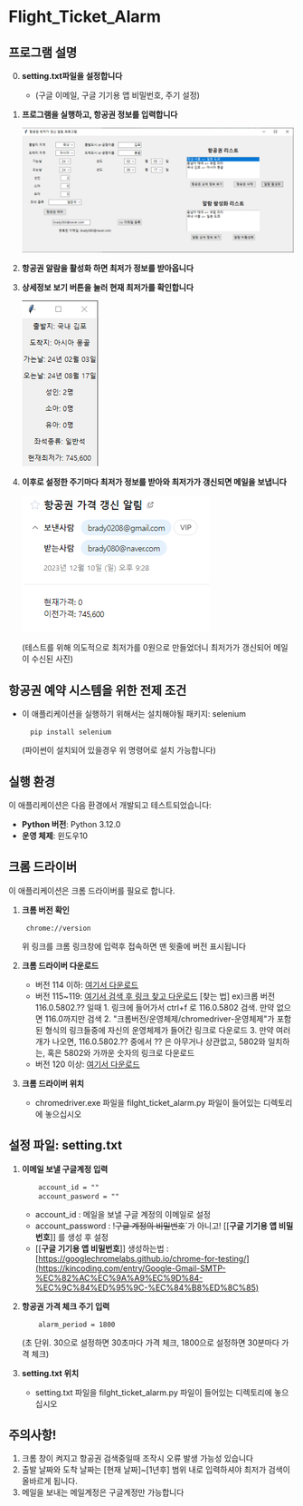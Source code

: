 # Flight_Ticket_Alarm
## 프로그램 설명
0. **setting.txt파일을 설정합니다**
    - (구글 이메일, 구글 기기용 앱 비밀번호, 주기 설정)
1. **프로그램을 실행하고, 항공권 정보를 입력합니다**

    ![이미지 불러오기 오류](image/1.png)
3. **항공권 알람을 활성화 하면 최저가 정보를 받아옵니다**
4. **상세정보 보기 버튼을 눌러 현재 최저가를 확인합니다**

    ![이미지 불러오기 오류](image/3.png)
5. **이후로 설정한 주기마다 최저가 정보를 받아와 최저가가 갱신되면 메일을 보냅니다**

    ![이미지 불러오기 오류](image/5.png)
   
   (테스트를 위해 의도적으로 최저가를 0원으로 만들었더니 최저가가 갱신되어 메일이 수신된 사진)

## 항공권 예약 시스템을 위한 전제 조건
- 이 애플리케이션을 실행하기 위해서는 설치해야될 패키지: selenium

        pip install selenium 

    (파이썬이 설치되어 있을경우 위 명령어로 설치 가능합니다)


## 실행 환경
이 애플리케이션은 다음 환경에서 개발되고 테스트되었습니다:

- **Python 버전**: Python 3.12.0
- **운영 체제**: 윈도우10


## 크롬 드라이버
이 애플리케이션은 크롬 드라이버를 필요로 합니다. 

1. **크롬 버전 확인**

        chrome://version
    
    위 링크를 크롬 링크창에 입력후 접속하면 맨 윗줄에 버전 표시됩니다


2. **크롬 드라이버 다운로드**

   - 버전 114 이하: [여기서 다운로드](https://chromedriver.chromium.org/downloads)
   - 버전 115~119: [여기서 검색 후 링크 찾고 다운로드](https://googlechromelabs.github.io/chrome-for-testing/known-good-versions-with-downloads.json)
           [찾는 법]
           ex)크롭 버전 116.0.5802.?? 일때
           1. 링크에 들어가서 ctrl+f 로 116.0.5802 검색. 만약 없으면 116.0까지만 검색
           2. "크롬버전/운영체제/chromedriver-운영체제"가 포함된 형식의 링크들중에 자신의 운영체제가 들어간 링크로 다운로드
           3. 만약 여러개가 나오면, 116.0.5802.?? 중에서 ?? 은 아무거나 상관없고, 5802와 일치하는, 혹은 5802와 가까운 숫자의 링크로 다운로드
   - 버전 120 이상: [여기서 다운로드](https://googlechromelabs.github.io/chrome-for-testing/)


4. **크롬 드라이버 위치**
   - chromedriver.exe 파일을 filght_ticket_alarm.py 파일이 들어있는 디렉토리에 놓으십시오


## 설정 파일: setting.txt
1. **이메일 보낼 구글계정 입력**
   
           account_id = ""
           account_pasword = ""

    - account_id : 메일을 보낼 구글 계정의 이메일로 설정
    - account_password : !~~구글 계정의 비밀번호~~`가 아니고! [[**구글 기기용 앱 비밀번호**]] 를 생성 후 설정
    - [[**구글 기기용 앱 비밀번호**]] 생성하는법 : [https://googlechromelabs.github.io/chrome-for-testing/](https://kincoding.com/entry/Google-Gmail-SMTP-%EC%82%AC%EC%9A%A9%EC%9D%84-%EC%9C%84%ED%95%9C-%EC%84%B8%ED%8C%85)
      
2. **항공권 가격 체크 주기 입력**
   
           alarm_period = 1800

   (초 단위. 30으로 설정하면 30초마다 가격 체크, 1800으로 설정하면 30분마다 가격 체크)
   
3. **setting.txt 위치**
   - setting.txt 파일을 filght_ticket_alarm.py 파일이 들어있는 디렉토리에 놓으십시오


## 주의사항!
1. 크롬 창이 켜지고 항공권 검색중일때 조작시 오류 발생 가능성 있습니다
2. 출발 날짜와 도착 날짜는 [현재 날짜]~[1년후] 범위 내로 입력하셔야 최저가 검색이 올바르게 됩니다.
3. 메일을 보내는 메일계정은 구글계정만 가능합니다




